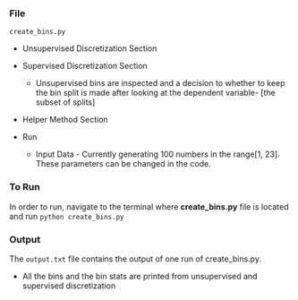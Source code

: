 ### File
 `create_bins.py`
* Unsupervised Discretization Section
* Supervised Discretization  Section
  * Unsupervised bins are inspected and a decision to whether to keep the bin split is made after looking at the dependent variable- [the subset of splits]

* Helper Method Section  
* Run 
  * Input Data - Currently generating 100 numbers in the range[1, 23]. These parameters can be changed in the code.

### To Run 
In order to run, navigate to the terminal where **create_bins.py** file is located and run `python create_bins.py`

### Output
The `output.txt` file contains the output of one run of create_bins.py. 
* All the bins and the bin stats are printed from unsupervised and supervised discretization
